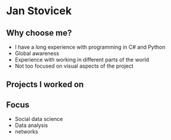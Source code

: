 # Jan Stovicek

## Why choose me?
- I have a long experience with programming in C# and Python
- Global awareness
- Experience with working in different parts of the world
- Not too focused on visual aspects of the project

## Projects I worked on

## Focus
- Social data science
- Data analysis
- networks
